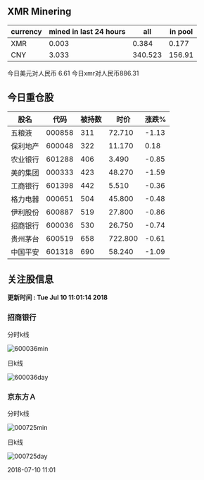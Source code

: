 ## XMR Minering

|currency|mined in last 24 hours|all|in pool|
|---|---|---|---|
|XMR|0.003|0.384|0.177|
|CNY|3.033|340.523|156.91|

今日美元对人民币 6.61	今日xmr对人民币886.31


## 今日重仓股 

|股名|代码|被持数|时价|涨跌%|
|---|---|---|---|---|
|五粮液|000858|311|72.710|-1.13|
|保利地产|600048|322|11.170|0.18|
|农业银行|601288|406|3.490|-0.85|
|美的集团|000333|423|48.270|-1.59|
|工商银行|601398|442|5.510|-0.36|
|格力电器|000651|504|45.800|-0.48|
|伊利股份|600887|519|27.800|-0.86|
|招商银行|600036|530|26.750|-0.74|
|贵州茅台|600519|658|722.800|-0.61|
|中国平安|601318|690|58.240|-1.09|

## 关注股信息
**更新时间 : Tue Jul 10 11:01:14 2018**
### 招商银行 
分时k线

![600036min](http://image.sinajs.cn/newchart/min/n/sh600036.gif)

日k线

![600036day](http://image.sinajs.cn/newchart/daily/n/sh600036.gif)

### 京东方Ａ 
分时k线

![000725min](http://image.sinajs.cn/newchart/min/n/sz000725.gif)

日k线

![000725day](http://image.sinajs.cn/newchart/daily/n/sz000725.gif)

2018-07-10 11:01